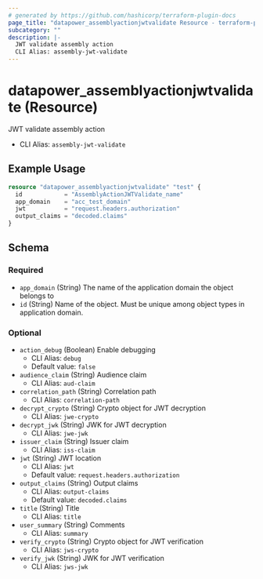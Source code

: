 ```yaml
---
# generated by https://github.com/hashicorp/terraform-plugin-docs
page_title: "datapower_assemblyactionjwtvalidate Resource - terraform-provider-datapower"
subcategory: ""
description: |-
  JWT validate assembly action
  CLI Alias: assembly-jwt-validate
---
```


# datapower_assemblyactionjwtvalidate (Resource)

JWT validate assembly action
  - CLI Alias: `assembly-jwt-validate`

## Example Usage

```terraform
resource "datapower_assemblyactionjwtvalidate" "test" {
  id            = "AssemblyActionJWTValidate_name"
  app_domain    = "acc_test_domain"
  jwt           = "request.headers.authorization"
  output_claims = "decoded.claims"
}
```

<!-- schema generated by tfplugindocs -->
## Schema

### Required

- `app_domain` (String) The name of the application domain the object belongs to
- `id` (String) Name of the object. Must be unique among object types in application domain.

### Optional

- `action_debug` (Boolean) Enable debugging
  - CLI Alias: `debug`
  - Default value: `false`
- `audience_claim` (String) Audience claim
  - CLI Alias: `aud-claim`
- `correlation_path` (String) Correlation path
  - CLI Alias: `correlation-path`
- `decrypt_crypto` (String) Crypto object for JWT decryption
  - CLI Alias: `jwe-crypto`
- `decrypt_jwk` (String) JWK for JWT decryption
  - CLI Alias: `jwe-jwk`
- `issuer_claim` (String) Issuer claim
  - CLI Alias: `iss-claim`
- `jwt` (String) JWT location
  - CLI Alias: `jwt`
  - Default value: `request.headers.authorization`
- `output_claims` (String) Output claims
  - CLI Alias: `output-claims`
  - Default value: `decoded.claims`
- `title` (String) Title
  - CLI Alias: `title`
- `user_summary` (String) Comments
  - CLI Alias: `summary`
- `verify_crypto` (String) Crypto object for JWT verification
  - CLI Alias: `jws-crypto`
- `verify_jwk` (String) JWK for JWT verification
  - CLI Alias: `jws-jwk`
